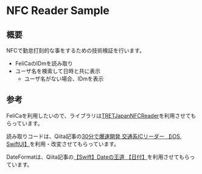 #  NFC Reader Sample

## 概要

NFCで勤怠打刻的な事をするための技術検証を行います。

* FeliCaのIDmを読み取り
* ユーザ名を検索して日時と共に表示
    * ユーザ名がない場合、IDmを表示

## 参考

FeliCaを利用したいので、ライブラリは[TRETJapanNFCReader](https://github.com/treastrain/TRETJapanNFCReader)を利用させてもらっています。

読み取りコードは、Qiita記事の[30分で爆速開発 交通系ICリーダー‬ 【iOS, SwiftUI】](https://qiita.com/Kewa4/items/2eafd03e83ae6d1afa80)を利用・改変させてもらっています。

DateFormatは、Qiita記事の[【Swift】Dateの王道 【日付】](https://qiita.com/rinov/items/bff12e9ea1251e895306)を利用させてもらっています。
